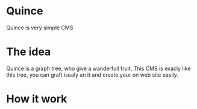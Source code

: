 # Quince
Quince is very simple CMS

# The idea
Quince is a graph tree, who give a wanderfull fruit. This CMS is exacly like this tree, you can graft isealy an it and create your on web site easily. 

# How it work
